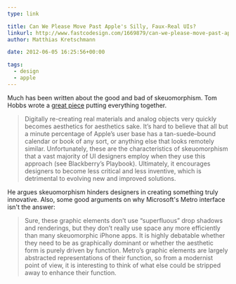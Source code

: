 ```yaml
---
type: link

title: Can We Please Move Past Apple's Silly, Faux-Real UIs?
linkurl: http://www.fastcodesign.com/1669879/can-we-please-move-past-apples-silly-faux-real-uis
author: Matthias Kretschmann

date: 2012-06-05 16:25:56+00:00

tags:
  - design
  - apple
---
```


Much has been written about the good and bad of skeuomorphism. Tom Hobbs wrote a [great piece](http://www.fastcodesign.com/1669879/can-we-please-move-past-apples-silly-faux-real-uis) putting everything together.

> Digitally re-creating real materials and analog objects very quickly becomes aesthetics for aesthetics sake. It’s hard to believe that all but a minute percentage of Apple’s user base has a tan-suede–bound calendar or book of any sort, or anything else that looks remotely similar. Unfortunately, these are the characteristics of skeuomorphism that a vast majority of UI designers employ when they use this approach (see Blackberry’s Playbook). Ultimately, it encourages designers to become less critical and less inventive, which is detrimental to evolving new and improved solutions.

He argues skeuomorphism hinders designers in creating something truly innovative. Also, some good arguments on why Microsoft's Metro interface isn't the answer:

> Sure, these graphic elements don’t use “superfluous” drop shadows and renderings, but they don’t really use space any more efficiently than many skeuomorphic iPhone apps. It is highly debatable whether they need to be as graphically dominant or whether the aesthetic form is purely driven by function. Metro’s graphic elements are largely abstracted representations of their function, so from a modernist point of view, it is interesting to think of what else could be stripped away to enhance their function.
